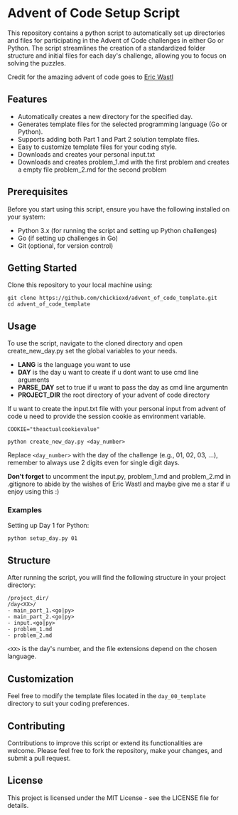 # Advent of Code Setup Script

This repository contains a python script to automatically set up directories and files for participating in the Advent of Code challenges in either Go or Python. The script streamlines the creation of a standardized folder structure and initial files for each day's challenge, allowing you to focus on solving the puzzles.

Credit for the amazing advent of code goes to [Eric Wastl](https://adventofcode.com/)

## Features

- Automatically creates a new directory for the specified day.
- Generates template files for the selected programming language (Go or Python).
- Supports adding both Part 1 and Part 2 solution template files.
- Easy to customize template files for your coding style.
- Downloads and creates your personal input.txt
- Downloads and creates problem_1.md with the first problem and creates a empty file problem_2.md for the second problem

## Prerequisites

Before you start using this script, ensure you have the following installed on your system:
- Python 3.x (for running the script and setting up Python challenges)
- Go (if setting up challenges in Go)
- Git (optional, for version control)

## Getting Started

Clone this repository to your local machine using:

```
git clone https://github.com/chickiexd/advent_of_code_template.git
cd advent_of_code_template
```

## Usage

To use the script, navigate to the cloned directory and open create_new_day.py set the global variables to your needs.

- **LANG** is the language you want to use
- **DAY** is the day u want to create if u dont want to use cmd line arguments
- **PARSE_DAY** set to true if u want to pass the day as cmd line argumentn
- **PROJECT_DIR** the root directory of your advent of code directory

If u want to create the input.txt file with your personal input from advent of code u need to provide the session cookie as environment variable.

```
COOKIE="theactualcookievalue"
```

```
python create_new_day.py <day_number>
```

Replace `<day_number>` with the day of the challenge (e.g., 01, 02, 03, ...), remember to always use 2 digits even for single digit days.

**Don't forget** to uncomment the input.py, problem_1.md and problem_2.md in .gitignore to abide by the wishes of Eric Wastl
and maybe give me a star if u enjoy using this :)

### Examples

Setting up Day 1 for Python:

```
python setup_day.py 01
```

## Structure

After running the script, you will find the following structure in your project directory:
```
/project_dir/
/day<XX>/
- main_part_1.<go|py>
- main_part_2.<go|py>
- input.<go|py>
- problem_1.md
- problem_2.md
```

`<XX>` is the day's number, and the file extensions depend on the chosen language.

## Customization

Feel free to modify the template files located in the `day_00_template` directory to suit your coding preferences.

## Contributing

Contributions to improve this script or extend its functionalities are welcome. Please feel free to fork the repository, make your changes, and submit a pull request.

## License

This project is licensed under the MIT License - see the LICENSE file for details.